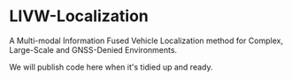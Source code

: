 # LIVW-Localization
A Multi-modal Information Fused Vehicle Localization method for Complex, Large-Scale and GNSS-Denied Environments.

We will publish code here when it's tidied up and ready.

